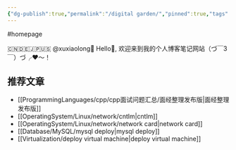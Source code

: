 ```yaml
---
{"dg-publish":true,"permalink":"/digital garden/","pinned":true,"tags":["gardenEntry"],"noteIcon":""}
---
```


#homepage

🇨🇳🇩🇪🇯🇵🇺🇸
@xuxiaolong🦜
Hello🦌, 欢迎来到我的个人博客笔记网站（づ￣3￣）づ╭❤～！


## 推荐文章
- [[ProgrammingLanguages/cpp/cpp面试问题汇总/面经整理发布版\|面经整理发布版]]
- [[OperatingSystem/Linux/network/cntlm\|cntlm]]
- [[OperatingSystem/Linux/network/network card\|network card]]
- [[Database/MySQL/mysql deploy\|mysql deploy]]
- [[Virtualization/deploy virtual machine\|deploy virtual machine]]




